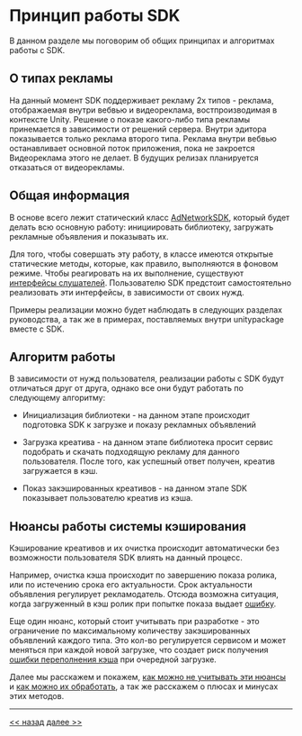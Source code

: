 # Принцип работы SDK
В данном разделе мы поговорим об общих принципах и алгоритмах работы с SDK.

## О типах рекламы

На данный момент SDK поддерживает рекламу 2х типов - реклама, отображаемая внутри вебвью и видеореклама, востпроизводимая в контексте Unity. 
Решение о показе какого-либо типа рекламы принемается в зависимости от решений сервера. Внутри эдитора показывается только реклама второго типа.
Реклама внутри вебвью останавливает основной поток приложения, пока не закроется
Видеореклама этого не делает.
В будущих релизах планируется отказаться от видеорекламы.

## Общая информация

В основе всего лежит статический класс [AdNetworkSDK](../api/methods/AdNetworkSDK.md), который будет делать всю основную работу: инициировать библиотеку, загружать рекламные объявления и показывать их.

Для того, чтобы совершать эту работу, в классе имеются открытые статические методы, которые, как правило, выполняются в фоновом режиме. Чтобы реагировать на их выполнение, существуют [интерфейсы слушателей](../api/listeners/listeners.md). Пользователю SDK предстоит самостоятельно реализовать эти интерфейсы, в зависимости от своих нужд.

Примеры реализации можно будет наблюдать в следующих разделах руководства, а так же в примерах, поставляемых внутри unitypackage вместе с SDK.

## Алгоритм работы

В зависимости от нужд пользователя, реализации работы с SDK будут отличаться друг от друга, однако все они будут работать по следующему алгоритму:

-   Инициализация библиотеки - на данном этапе происходит подготовка SDK к загрузке и показу рекламных объявлений
    
-   Загрузка креатива - на данном этапе библиотека просит сервис подобрать и скачать подходящую рекламу для данного пользователя. После того, как успешный ответ получен, креатив загружается в кэш.
    
-   Показ закэшированных креативов - на данном этапе SDK показывает пользователю креатив из кэша.
    

## Нюансы работы системы кэширования

Кэширование креативов и их очистка происходит автоматически без возможности пользователя SDK влиять на данный процесс.

Например, очистка кэша происходит по завершению показа ролика, или по истечению срока его актуальности. Срок актуальности объявления регулирует рекламодатель. Отсюда возможна ситуация, когда загруженный в кэш ролик при попытке показа выдает [ошибку](../api/listeners/IAdShowListener/OnShowError.md).

Еще один нюанс, который стоит учитывать при разработке - это ограничение по максимальному количеству закэшированных объявлений каждого типа. Это кол-во регулируется сервисом и может меняться при каждой новой загрузке, что создает риск получения [ошибки переполнения кэша](../api/listeners/IAdLoadListener/OnLoadError.md) при очередной загрузке.

Далее мы расскажем и покажем, [как можно не учитывать эти нюансы](fast-show.md) и [как можно их обработать](cached-show.md), а так же расскажем о плюсах и минусах этих методов.

---

[<< назад](integration.md) [далее >>](fast-show.md)